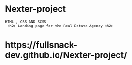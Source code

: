 # Nexter-project
    HTML , CSS AND SCSS
     <h2> Landing page for the Real Estate Agency <h2>
  
  <h1>https://fullsnack-dev.github.io/Nexter-project/<h1>

